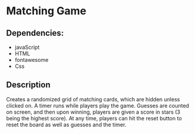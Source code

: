 # Matching Game

## Dependencies:
  - javaScript
  - HTML
  - fontawesome
  - Css

## Description
Creates a randomized grid of matching cards, which are hidden unless clicked on. A timer runs while players play the game. Guesses are counted on screen, and then upon winning, players are given a score in stars (3 being the highest score). At any time, players can hit the reset button to reset the board as well as guesses and the timer.
